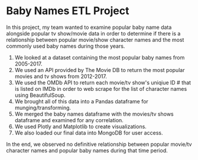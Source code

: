 # Baby Names ETL Project

In this project, my team wanted to examine popular baby name data alongside popular tv show/movie data in order to determine if there is a relationship between popular movie/show character names and the most commonly used baby names during those years. 

1. We looked at a dataset containing the most popular baby names from 2005-2017. 
2. We used an API provided by The Movie DB to return the most popular movies and tv shows from 2012-2017. 
3. We used the OMDb API to return each movie/tv show's uniqiue ID # that is listed on IMDb in order to web scrape for the list of character names using BeautifulSoup. 
4. We brought all of this data into a Pandas dataframe for munging/transforming. 
5. We merged the baby names dataframe with the movies/tv shows dataframe and examined for any correlation. 
6. We used Plotly and Matplotlib to create visualizations. 
7. We also loaded our final data into MongoDB for user access. 

In the end, we observed no definitive relationship between popular movie/tv character names and popular baby names during that time period. 
